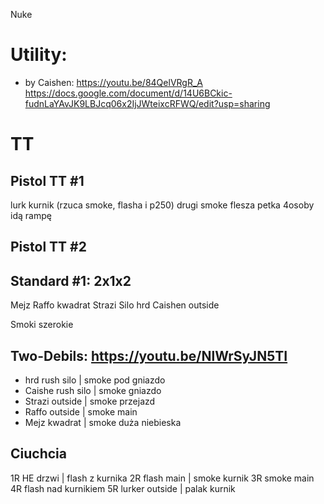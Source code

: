 Nuke
# Utility:
- by Caishen: https://youtu.be/84QelVRgR_A
https://docs.google.com/document/d/14U6BCkic-fudnLaYAvJK9LBJcq06x2IjJWteixcRFWQ/edit?usp=sharing

# TT
## Pistol TT #1
lurk kurnik (rzuca smoke, flasha i p250)
drugi smoke flesza petka
4osoby idą rampę


## Pistol TT #2

## Standard #1: 2x1x2

Mejz Raffo kwadrat
Strazi Silo
hrd Caishen outside

Smoki szerokie


## Two-Debils: https://youtu.be/NlWrSyJN5TI
- hrd 	 rush silo 	 | smoke pod gniazdo
- Caishe rush silo 	 | smoke gniazdo
- Strazi outside 	 | smoke przejazd
- Raffo  outside 	 | smoke main
- Mejz   kwadrat	 | smoke duża niebieska

## Ciuchcia
1R HE drzwi | flash z kurnika
2R flash main | smoke kurnik
3R smoke main
4R flash nad kurnikiem
5R lurker outside | palak kurnik